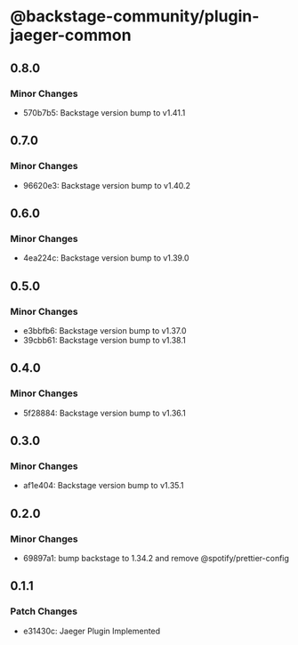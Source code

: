 # @backstage-community/plugin-jaeger-common

## 0.8.0

### Minor Changes

- 570b7b5: Backstage version bump to v1.41.1

## 0.7.0

### Minor Changes

- 96620e3: Backstage version bump to v1.40.2

## 0.6.0

### Minor Changes

- 4ea224c: Backstage version bump to v1.39.0

## 0.5.0

### Minor Changes

- e3bbfb6: Backstage version bump to v1.37.0
- 39cbb61: Backstage version bump to v1.38.1

## 0.4.0

### Minor Changes

- 5f28884: Backstage version bump to v1.36.1

## 0.3.0

### Minor Changes

- af1e404: Backstage version bump to v1.35.1

## 0.2.0

### Minor Changes

- 69897a1: bump backstage to 1.34.2 and remove @spotify/prettier-config

## 0.1.1

### Patch Changes

- e31430c: Jaeger Plugin Implemented
